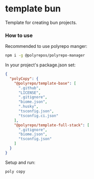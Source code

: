 # template bun

Template for creating bun projects.

### How to use

Recommended to use polyrepo manger:

```sh
npm i -g @polyrepos/polyrepo-manager
```

In your project's package.json set:

```json
{
  "polyCopy": {
    "@polyrepo/template-base": [
      ".github",
      "LICENSE",
      ".gitignore",
      "biome.json",
      ".husky",
      "tsconfig.json",
      "tsconfig.ci.json"
    ],
    "@polyrepo/template-full-stack": [
      ".gitignore",
      "biome.json",
      "tsconfig.json"
    ]
  }
}
```

Setup and run:

```sh
poly copy
```
